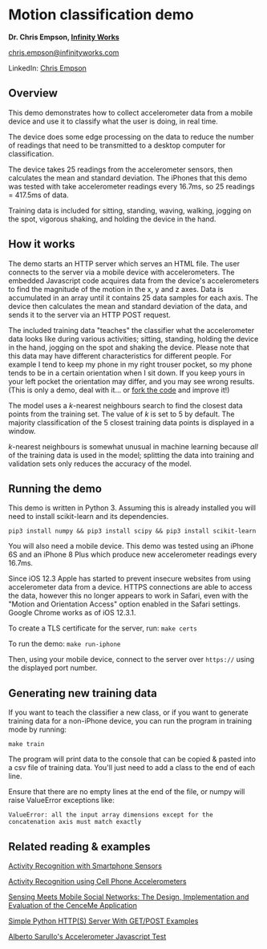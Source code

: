 # Motion classification demo
**Dr. Chris Empson, [Infinity Works](https://www.infinityworks.com/)**

[chris.empson@infinityworks.com](mailto:chris.empson@infinityworks.com)

LinkedIn: [Chris Empson](https://www.linkedin.com/in/chris-empson-45881019/)

## Overview
This demo demonstrates how to collect accelerometer data from a mobile device and use it to classify what the user is doing, in real time. 

The device does some edge processing on the data to reduce the number of readings that need to be transmitted to a desktop computer for classification.

The device takes 25 readings from the accelerometer sensors, then calculates the mean and standard deviation. The iPhones that this demo was tested with take accelerometer readings every 16.7ms, so 25 readings = 417.5ms of data. 

Training data is included for sitting, standing, waving, walking, jogging on the spot, vigorous shaking, and holding the device in the hand.

## How it works

The demo starts an HTTP server which serves an HTML file. The user connects to the server via a mobile device with accelerometers. The embedded Javascript code acquires data from the device's accelerometers to find the magnitude of the motion in the x, y and z axes. Data is accumulated in an array until it contains 25 data samples for each axis. The device then calculates the mean and standard deviation of the data, and sends it to the server via an HTTP POST request.

The included training data "teaches" the classifier what the accelerometer data looks like during various activities; sitting, standing, holding the device in the hand, jogging on the spot and shaking the device. Please note that this data may have different characteristics for different people. For example I tend to keep my phone in my right trouser pocket, so my phone tends to be in a certain orientation when I sit down. If you keep yours in your left pocket the orientation may differ, and you may see wrong results. (This is only a demo, deal with it... or [fork the code](https://github.com/mcmont/mldemos/tree/master/classifiers#fork-destination-box) and improve it!)

The model uses a _k_-nearest neighbours search to find the closest data points from the training set. The value of *k* is set to 5 by default. The majority classification of the 5 closest training data points is displayed in a window.

_k_-nearest neighbours is somewhat unusual in machine learning because *all* of the training data is used in the model; splitting the data into training and validation sets only reduces the accuracy of the model.

## Running the demo
This demo is written in Python 3. Assuming this is already installed you will need to install scikit-learn and its dependencies. 

```pip3 install numpy && pip3 install scipy && pip3 install scikit-learn```

You will also need a mobile device. This demo was tested using an iPhone 6S and an iPhone 8 Plus which produce new accelerometer readings every 16.7ms.

Since iOS 12.3 Apple has started to prevent insecure websites from using accelerometer data from a device. HTTPS connections are able to access the data, however this no longer appears to work in Safari, even with the "Motion and Orientation Access" option enabled in the Safari settings. Google Chrome works as of iOS 12.3.1.  

To create a TLS certificate for the server, run:
```make certs```

To run the demo:
```make run-iphone```

Then, using your mobile device, connect to the server over `https://` using the displayed port number.

## Generating new training data
If you want to teach the classifier a new class, or if you want to generate training data for a non-iPhone device, you can run the program in training mode by running:

```make train```

The program will print data to the console that can be copied & pasted into a csv file of training data. You'll just need to add a class to the end of each line.

Ensure that there are no empty lines at the end of the file, or numpy will raise ValueError exceptions like:

`ValueError: all the input array dimensions except for the concatenation axis must match exactly`
 

## Related reading & examples

[Activity Recognition with Smartphone Sensors](http://ieeexplore.ieee.org/stamp/stamp.jsp?arnumber=6838194)

[Activity Recognition using Cell Phone Accelerometers](http://www.cis.fordham.edu/wisdm/public_files/sensorKDD-2010.pdf)

[Sensing Meets Mobile Social Networks: The Design,
Implementation and Evaluation of the CenceMe
Application](http://sensorlab.cs.dartmouth.edu/pubs/cenceme_sensys08.pdf)

[Simple Python HTTP(S) Server With GET/POST Examples](https://blog.anvileight.com/posts/simple-python-http-server/)

[Alberto Sarullo's Accelerometer Javascript Test](http://www.albertosarullo.com/demos/accelerometer/)
